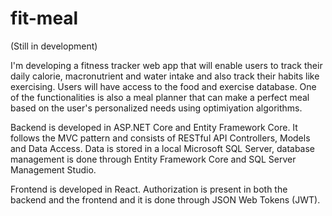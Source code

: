 # fit-meal

(Still in development)

I'm developing a fitness tracker web app that will enable users to track their daily calorie, macronutrient and water intake and also track their habits like exercising. Users will have access to the food and exercise database. One of the functionalities is also a meal planner that can make a perfect meal based on the user's personalized needs using optimiyation algorithms.

Backend is developed in ASP.NET Core and Entity Framework Core. It follows the MVC pattern and consists of RESTful API Controllers, Models and Data Access. Data is stored in a local Microsoft SQL Server, database management is done through Entity Framework Core and SQL Server Management Studio. 

Frontend is developed in React. Authorization is present in both the backend and the frontend and it is done through JSON Web Tokens (JWT).
